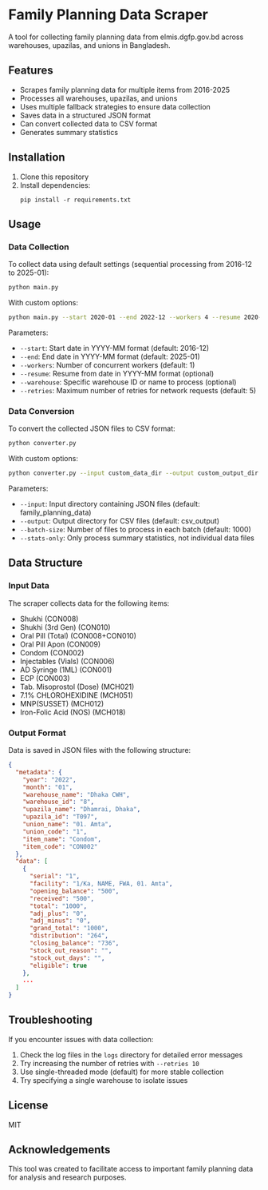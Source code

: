 # Family Planning Data Scraper

A tool for collecting family planning data from elmis.dgfp.gov.bd across warehouses, upazilas, and unions in Bangladesh.

## Features

- Scrapes family planning data for multiple items from 2016-2025
- Processes all warehouses, upazilas, and unions
- Uses multiple fallback strategies to ensure data collection
- Saves data in a structured JSON format
- Can convert collected data to CSV format
- Generates summary statistics

## Installation

1. Clone this repository
2. Install dependencies:
   ```
   pip install -r requirements.txt
   ```

## Usage

### Data Collection

To collect data using default settings (sequential processing from 2016-12 to 2025-01):

```bash
python main.py
```

With custom options:

```bash
python main.py --start 2020-01 --end 2022-12 --workers 4 --resume 2020-06 --warehouse "Dhaka CWH"
```

Parameters:
- `--start`: Start date in YYYY-MM format (default: 2016-12)
- `--end`: End date in YYYY-MM format (default: 2025-01)
- `--workers`: Number of concurrent workers (default: 1)
- `--resume`: Resume from date in YYYY-MM format (optional)
- `--warehouse`: Specific warehouse ID or name to process (optional)
- `--retries`: Maximum number of retries for network requests (default: 5)

### Data Conversion

To convert the collected JSON files to CSV format:

```bash
python converter.py
```

With custom options:

```bash
python converter.py --input custom_data_dir --output custom_output_dir --batch-size 500 --stats-only
```

Parameters:
- `--input`: Input directory containing JSON files (default: family_planning_data)
- `--output`: Output directory for CSV files (default: csv_output)
- `--batch-size`: Number of files to process in each batch (default: 1000)
- `--stats-only`: Only process summary statistics, not individual data files

## Data Structure

### Input Data

The scraper collects data for the following items:
- Shukhi (CON008)
- Shukhi (3rd Gen) (CON010)
- Oral Pill (Total) (CON008+CON010)
- Oral Pill Apon (CON009)
- Condom (CON002)
- Injectables (Vials) (CON006)
- AD Syringe (1ML) (CON001)
- ECP (CON003)
- Tab. Misoprostol (Dose) (MCH021)
- 7.1% CHLOROHEXIDINE (MCH051)
- MNP(SUSSET) (MCH012)
- Iron-Folic Acid (NOS) (MCH018)

### Output Format

Data is saved in JSON files with the following structure:
```json
{
  "metadata": {
    "year": "2022",
    "month": "01",
    "warehouse_name": "Dhaka CWH",
    "warehouse_id": "8",
    "upazila_name": "Dhamrai, Dhaka",
    "upazila_id": "T097",
    "union_name": "01. Amta",
    "union_code": "1",
    "item_name": "Condom",
    "item_code": "CON002"
  },
  "data": [
    {
      "serial": "1",
      "facility": "1/Ka, NAME, FWA, 01. Amta",
      "opening_balance": "500",
      "received": "500",
      "total": "1000",
      "adj_plus": "0",
      "adj_minus": "0",
      "grand_total": "1000",
      "distribution": "264",
      "closing_balance": "736",
      "stock_out_reason": "",
      "stock_out_days": "",
      "eligible": true
    },
    ...
  ]
}
```

## Troubleshooting

If you encounter issues with data collection:

1. Check the log files in the `logs` directory for detailed error messages
2. Try increasing the number of retries with `--retries 10`
3. Use single-threaded mode (default) for more stable collection
4. Try specifying a single warehouse to isolate issues

## License

MIT

## Acknowledgements

This tool was created to facilitate access to important family planning data for analysis and research purposes.
